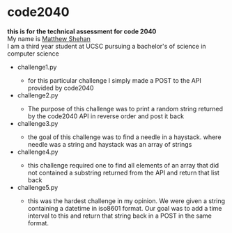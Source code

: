 # code2040
<b>this is for the technical assessment for code 2040</b>
<br>My name is <a target="_blank" href="https://www.linkedin.com/in/mshehan">Matthew Shehan</a>
<br>I am a third year student at UCSC pursuing a bachelor's of science in computer science
<br>
<ul>
 <li>challenge1.py</li>
 <ul><li> for this particular challenge I simply made a POST to the API provided by code2040</li></ul>
 <li>challenge2.py</li>
 <ul><li>The purpose of this challenge was to print a random string returned by the code2040 API in reverse order and post it back</li>       </ul>
 <li>challenge3.py</li>
 <ul><li>the goal of this challenge was to find a needle in a haystack. where needle was a string and haystack was an array of strings</li></ul>
 <li>challenge4.py</li>
 <ul><li>this challenge required one to find all elements of an array that did not contained a substring returned from the API and return that list back</li></ul>
 <li>challenge5.py</li>
 <ul><li>this was the hardest challenge in my opinion. We were given a string containing a datetime in iso8601 format. Our goal was to add a time interval to this and return that string back in a POST in the same format.</li></ul>
</ul>
